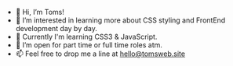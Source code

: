 - 👋  Hi, I’m Toms!
- 👀  I’m interested in learning more about CSS styling and FrontEnd development day by day.
- 🌱  Currently I'm learning CSS3 & JavaScript.
- 💞️  I’m open for part time or full time roles atm.
- 📫  Feel free to drop me a line at hello@tomsweb.site

<!---
ph4ntom5/ph4ntom5 is a ✨ special ✨ repository because its `README.md` (this file) appears on your GitHub profile.
You can click the Preview link to take a look at your changes.
--->
